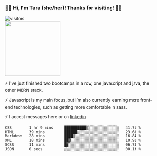 ### 👋🏾 Hi, I'm Tara (she/her)! Thanks for visiting! 👋🏾
![visitors](https://visitor-badge.glitch.me/badge?page_id=qualmless)
<BR>
<img height="180em" src="https://github-readme-stats.vercel.app/api?username=qualmless&show_icons=true&hide_border=true&&count_private=true&include_all_commits=true" />

⚡️ I've just finished two bootcamps in a row, one javascript and java, the other MERN stack. 

⚡️ Javascript is my main focus, but I’m also currently learning more front-end technologies, such as getting more comfortable in sass. 

⚡️ I accept messages here or on <a href="https://www.linkedin.com/in/tarajdunmore/">linkedin</a>

<!--START_SECTION:waka-->

```text
CSS        1 hr 9 mins     ██████████▒░░░░░░░░░░░░░░   41.71 %
HTML       39 mins         ██████░░░░░░░░░░░░░░░░░░░   23.68 %
Markdown   28 mins         ████▒░░░░░░░░░░░░░░░░░░░░   16.84 %
XML        18 mins         ██▓░░░░░░░░░░░░░░░░░░░░░░   10.91 %
SCSS       11 mins         █▓░░░░░░░░░░░░░░░░░░░░░░░   06.73 %
JSON       0 secs          ░░░░░░░░░░░░░░░░░░░░░░░░░   00.13 %
```

<!--END_SECTION:waka-->

<!--
**qualmless/qualmless** is a ✨ _special_ ✨ repository because its `README.md` (this file) appears on your GitHub profile.

Here are some ideas to get you started:
- 🔭 I’m currently working on ...
- 👯 I’m looking to collaborate on ...
- 🤔 I’m looking for help with ...
- 💬 Ask me about ...
- 📫 How to reach me: ...
- ⚡ Fun fact: ...
-->
